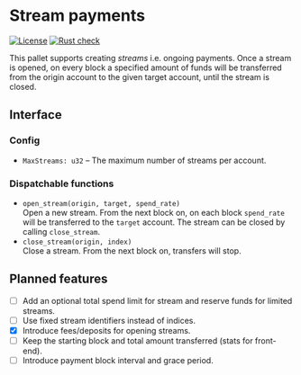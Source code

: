 # Stream payments

[![License](https://img.shields.io/badge/License-Apache_2.0-blue.svg)](https://opensource.org/licenses/Apache-2.0) [![Rust check](https://github.com/Wiezzel/stream-payments/actions/workflows/rust.yml/badge.svg)](https://github.com/Wiezzel/stream-payments/actions/workflows/rust.yml)

This pallet supports creating *streams* i.e. ongoing payments. Once a stream is opened,
on every block a specified amount of funds will be transferred from the origin account
to the given target account, until the stream is closed.

## Interface

### Config

* `MaxStreams: u32` – The maximum number of streams per account.

### Dispatchable functions

* `open_stream(origin, target, spend_rate)`  
   Open a new stream. From the next block on, on each block `spend_rate` will be transferred to the 
  `target` account. The stream can be closed by calling `close_stream`.
* `close_stream(origin, index)`  
   Close a stream. From the next block on, transfers will stop.

## Planned features

- [ ] Add an optional total spend limit for stream and reserve funds for limited streams.
- [ ] Use fixed stream identifiers instead of indices.
- [x] Introduce fees/deposits for opening streams.
- [ ] Keep the starting block and total amount transferred (stats for front-end).
- [ ] Introduce payment block interval and grace period.
